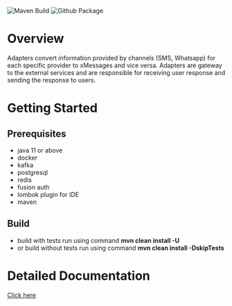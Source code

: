 ![Maven Build](https://github.com/samagra-comms/adapter/actions/workflows/build.yml/badge.svg)
![Github Package](https://github.com/samagra-comms/adapter/actions/workflows/build-deploy.yml/badge.svg)

# Overview
Adapters convert information provided by channels (SMS, Whatsapp) for each specific provider to xMessages and vice versa. Adapters are gateway to the external services and are responsible for receiving user response and sending the response to users.

# Getting Started

## Prerequisites

* java 11 or above
* docker
* kafka
* postgresql
* redis
* fusion auth
* lombok plugin for IDE
* maven

## Build
* build with tests run using command **mvn clean install -U**
* or build without tests run using command **mvn clean install -DskipTests**

# Detailed Documentation
[Click here](https://uci.sunbird.org/use/developer/uci-basics)